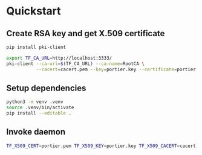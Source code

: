 # Quickstart

## Create RSA key and get X.509 certificate
```sh
pip install pki-client

export TF_CA_URL=http://localhost:3333/
pki-client --ca-url=$(TF_CA_URL) --ca-name=RootCA \
           --cacert=cacert.pem --key=portier.key --certificate=portier.pem --profile=client --common-name-prefix=portier
```

## Setup dependencies
```sh
python3 -m venv .venv
source .venv/bin/activate
pip install --editable .
```

## Invoke daemon
```sh
TF_X509_CERT=portier.pem TF_X509_KEY=portier.key TF_X509_CACERT=cacert.pem AUTOBAHN_DEMO_ROUTER=wss://127.0.0.1:8080/ws tf-portier
```
